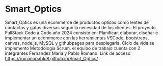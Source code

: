 # Smart_Optics
Smart_Optics es una ecommerce de productos opticos como lentes de contactos y gafas diversas segun la necesidad de los clientes. El proyecto FullStack Codo a Codo año 2024 consiste en: Planificar, elaborar, diseñar e implementar un ecommerce con las herramientas VSCode, bootstraps, canvas, node.js, MySQL y githubpages para desplegarla. Ciclo de vida se implemento Metodologia Scrum. el equipo de trabajo cuenta con 2 integrantes Fernandez Maria y Pablo Romano. Link de acceso:
https://romanopablo8.github.io/Smart_Optics/
.